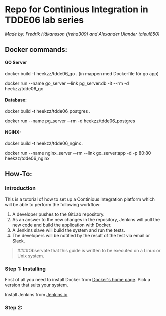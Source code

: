 # Repo for Continious Integration in TDDE06 lab series

*Made by: Fredrik Håkansson (freha309) and Alexander Ulander (aleul850)*

## Docker commands:

#### GO Server
docker build -t heekzz/tdde06_go . (in mappen med Dockerfile för go app)

docker run  --name go_server --link pg_server:db -it --rm -d heekzz/tdde06_go

#### Database:
docker build -t heekzz/tdde06_postgres .

docker run --name pg_server --rm -d heekzz/tdde06_postgres

#### NGINX:
docker build -t heekzz/tdde06_nginx .

docker run --name nginx_server --rm --link go_server:app -d  -p 80:80 heekzz/tdde06_nginx


## How-To:
### Introduction
This is a tutorial of how to set up a Continious Integration platform which will be able to perform the following workflow:

1. A developer pushes to the GitLab repository.
2. As an answer to the new changes in the repository, Jenkins will pull the new code and build the application with Docker.
3. A Jenkins slave will build the system and run the tests.
4. The developers will be notified by the result of the test via email or Slack.

> ####Observate that this guide is written to be executed on a Linux or Unix system.

### Step 1: Installing
First of all you need to install Docker from [Docker's home page](http://www.docker.com). Pick a version that suits your system.

Install Jenkins from [Jenkins.io](https://jenkins.io/)

### Step 2: 
